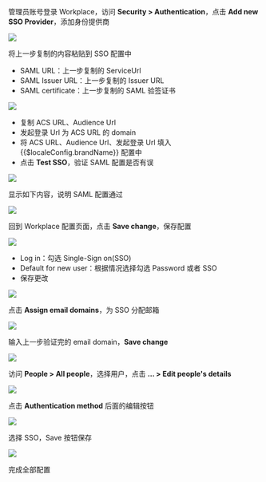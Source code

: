 <IntegrationDetailCard :title="`配置 Workplace SAML`">

管理员账号登录 Workplace，访问 **Security &gt; Authentication**，点击 **Add new SSO Provider**，添加身份提供商

![](~@imagesZhCn/integration/workplace/2-1.png)

将上一步复制的内容粘贴到 SSO 配置中
  - SAML URL：上一步复制的 ServiceUrl
  - SAML Issuer URL：上一步复制的 Issuer URL
  - SAML certificate：上一步复制的 SAML 验签证书

![](~@imagesZhCn/integration/workplace/2-2.png)

- 复制 ACS URL、Audience Url
- 发起登录 Url 为 ACS URL 的 domain
- 将 ACS URL、Audience Url、发起登录 Url 填入 {{$localeConfig.brandName}} 配置中
- 点击 **Test SSO**，验证 SAML 配置是否有误

![](~@imagesZhCn/integration/workplace/2-3.png)

显示如下内容，说明 SAML 配置通过

![](~@imagesZhCn/integration/workplace/2-4.png)

回到 Workplace 配置页面，点击 **Save change**，保存配置

![](~@imagesZhCn/integration/workplace/2-5.png)

- Log in：勾选 Single-Sign on(SSO)
- Default for new user：根据情况选择勾选 Password 或者 SSO
- 保存更改

![](~@imagesZhCn/integration/workplace/2-6.png)

点击 **Assign email domains**，为 SSO 分配邮箱

![](~@imagesZhCn/integration/workplace/2-11.png)

输入上一步验证完的 email domain，**Save change**

![](~@imagesZhCn/integration/workplace/2-12.png)

访问 **People &gt; All people**，选择用户，点击 **... &gt; Edit people's details**

![](~@imagesZhCn/integration/workplace/2-13.png)

点击 **Authentication method** 后面的编辑按钮

![](~@imagesZhCn/integration/workplace/2-14.png)

选择 SSO，Save 按钮保存

![](~@imagesZhCn/integration/workplace/2-15.png)

完成全部配置

</IntegrationDetailCard>
